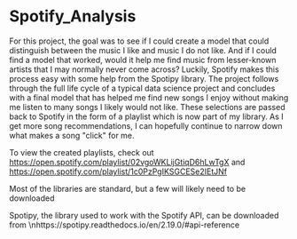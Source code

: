 # Spotify_Analysis
For this project, the goal was to see if I could create a model that could distinguish between the music I like and music I do not like. And if I could find a model that worked, would it help me find music from lesser-known artists that I may normally never come across? Luckily, Spotify makes this process easy with some help from the Spotipy library. The project follows through the full life cycle of a typical data science project and concludes with a final model that has helped me find new songs I enjoy without making me listen to many songs I likely would not like. These selections are passed back to Spotify in the form of a playlist which is now part of my library. As I get more song recommendations, I can hopefully continue to narrow down what makes a song "click" for me.

To view the created playlists, check out https://open.spotify.com/playlist/02vgoWKLijGtiqD6hLwTgX and https://open.spotify.com/playlist/1c0PzPgIKSGCESe2IEtJNf


Most of the libraries are standard, but a few will likely need to be downloaded

Spotipy, the library used to work with the Spotify API, can be downloaded from \nhttps://spotipy.readthedocs.io/en/2.19.0/#api-reference
